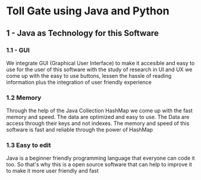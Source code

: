 # Toll Gate using Java and Python


## 1 - Java as Technology for this Software 

### 1.1 - GUI 

We integrate GUI (Graphical User Interface) to make it accesible and easy to use for the user of this software with the study of research in UI and UX we come up with the easy to use buttons, lessen the hassle of reading information plus the integration of user friendly experience 

### 1.2 Memory 
Through the help of the Java Collection HashMap we come up with the fast memory and speed. The data are optimized and easy to use. The Data are access through their keys and not indexes. The memory and speed of this software is fast and reliable through the power of HashMap 


### 1.3 Easy to edit 
Java is a beginner friendly programming language that everyone can code it too. So that's why this is a open source software that can help to improve it to make it more user friendly and fast 



